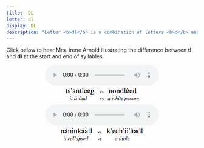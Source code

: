 ```yaml
---
title:  DL
letter: dl
display: DL
description: "Letter <b>dl</b> is a combination of letters <b>d</b> and <b>l</b>. It is similar to the <b>dl</b> sound found in the middle of English words such as 'hea<b>dl</b>ess'. Tanacross <b>dl</b> may occur at the beginning, middle, and end of words. At the end of a word it is pronounced similar to the <b>dl</b> in English 'la<b>dl</b>e'."
---
```


	



Click below to hear Mrs. Irene Arnold illustrating the difference between <b>tl</b> and <b>dl</b> at the start and end of syllables.

<center>
<audio controls src="/assets/audio/tl_dl_cmp.mp3" type="audio/mpeg">Your browser does not support the audio element.</audio><br/>
<img src="/assets/gif/tl_dl_cmp.gif" border="0">
</center>

<center>
<audio controls src="/assets/audio/tl_dl_fnl_cmp.mp3" type="audio/mpeg">Your browser does not support the audio element.</audio><br/>
<img src="/assets/gif/tl_dl_fnl_cmp.gif" border="0">
</center>


